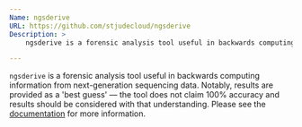 ```yaml
---
Name: ngsderive
URL: https://github.com/stjudecloud/ngsderive
Description: >
    ngsderive is a forensic analysis tool useful in backwards computing information from next-generation sequencing data.

---
```


`ngsderive` is a forensic analysis tool useful in backwards computing information from next-generation sequencing data. Notably, results are provided as a 'best guess' — the tool does not claim 100% accuracy and results should be considered with that understanding. Please see the <a href='https://stjudecloud.github.io/ngsderive'>documentation</a> for more information.
